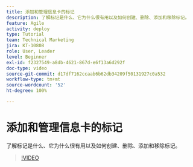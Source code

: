 ```yaml
---
title: 添加和管理信息卡的标记
description: 了解标记是什么、它为什么很有用以及如何创建、删除、添加和移除标记。
feature: Agile
activity: deploy
type: Tutorial
team: Technical Marketing
jira: KT-10808
role: User, Leader
level: Beginner
exl-id: f2327549-a8db-4621-867d-e6f13a6d292f
doc-type: video
source-git-commit: d17df7162ccaab6b62db34209f50131927c0a532
workflow-type: tm+mt
source-wordcount: '52'
ht-degree: 100%

---
```


# 添加和管理信息卡的标记

了解标记是什么、它为什么很有用以及如何创建、删除、添加和移除标记。

>[!VIDEO](https://video.tv.adobe.com/v/346807/?quality=12&learn=on&enablevpops)

